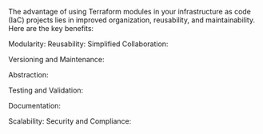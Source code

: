 The advantage of using Terraform modules in your infrastructure as code (IaC) projects lies in improved organization, reusability, and maintainability. Here are the key benefits:

Modularity: 
Reusability: 
Simplified Collaboration: 

Versioning and Maintenance:

Abstraction:

Testing and Validation: 

Documentation: 

Scalability: 
Security and Compliance: 